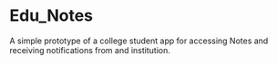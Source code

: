 # Edu_Notes
A simple prototype of a college student app for accessing Notes and receiving notifications from and institution.
